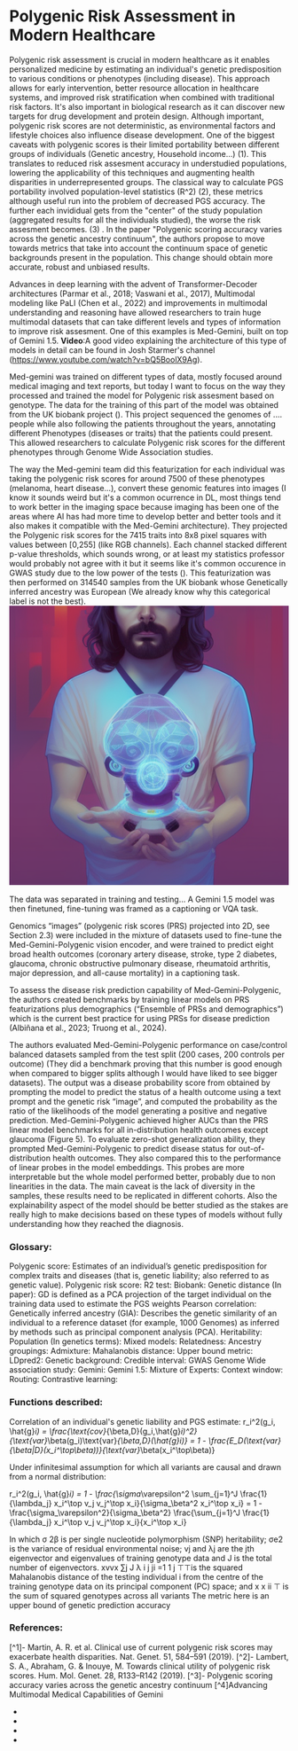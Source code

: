 # Polygenic Risk Assessment in Modern Healthcare

Polygenic risk assessment is crucial in modern healthcare as it enables personalized medicine by estimating an individual's genetic predisposition to various conditions or phenotypes (including disease). This approach allows for early intervention, better resource allocation in healthcare systems, and improved risk stratification when combined with traditional risk factors. It's also important in biological research as it can discover new targets for drug development and protein design. Although important, polygenic risk scores are not deterministic, as environmental factors and lifestyle choices also influence disease development. One of the biggest caveats with polygenic scores is their limited portability between different groups of individuals (Genetic ancestry, Household income...) (1). This translates to reduced risk assesment accuracy in understudied populations, lowering the applicability of this techniques and augmenting health disparities in underrepresented groups. 
The classical way to calculate PGS portability involved population-level statistics (R^2) (2), these metrics although useful run into the problem of decreased PGS accuracy. The further each invididual gets from the "center" of the study population (aggregated results for all the individuals studied), the worse the risk assesment becomes. (3) . In the paper "Polygenic scoring accuracy varies across the genetic ancestry continuum", the authors propose to move towards metrics that take into account the continuum space of genetic backgrounds present in the population. This change should obtain more accurate, robust and unbiased results.

Advances in deep learning with the advent of Transformer-Decoder architectures (Parmar et al., 2018; Vaswani et al., 2017), Multimodal modeling  like PaLI (Chen et al., 2022) and improvements in multimodal understanding and reasoning have allowed researchers to train huge multimodal datasets that can take different levels and types of information to improve risk assesment. One of this examples is Med-Gemini, built on top of Gemini 1.5. 
**Video**:A good video explaining the architecture of this type of models in detail can be found in Josh Starmer's channel (https://www.youtube.com/watch?v=bQ5BoolX9Ag).

Med-gemini was trained on different types of data, mostly focused around medical imaging and text reports, but today I want to focus on the way they processed and trained the model for Polygenic risk assesment based on genotype. The data for the training of this part of the model was obtained from the UK biobank project (). This project sequenced the genomes of .... people while also following the patients throughout the years, annotating different Phenotypes (diseases or traits) that the patients could present. This allowed researchers to calculate Polygenic risk scores for the different phenotypes through Genome Wide Association studies. 

The way the Med-gemini team did this featurization for each individual was taking the polygenic risk scores for around 7500 of these phenotypes (melanoma, heart disease...), convert these genomic features into images (I know it sounds weird but it's a common ocurrence in DL, most things tend to work better in the imaging space because imaging has been one of the areas where AI has had more time to develop better and better tools and it also makes it compatible with the Med-Gemini architecture). They projected the Polygenic risk scores for the 7415 traits into 8x8 pixel squares with values between [0,255] (like RGB channels). Each channel stacked different p-value thresholds, which sounds wrong, or at least my statistics professor would probably not agree with it but it seems like it's common occurence in GWAS study due to the low power of the tests (). This featurization was then performed on 314540 samples from the UK biobank whose Genetically inferred ancestry was European (We already know why this categorical label is not the best). ![Genome featurization](css/images/mechanicalbrain.png)


The data was separated in training and testing...
A Gemini 1.5 model was then finetuned, fine-tuning was framed as a captioning or VQA task.

Genomics “images” (polygenic risk scores (PRS) projected into 2D, see Section 2.3) were included in the mixture of datasets used to fine-tune the Med-Gemini-Polygenic vision encoder, and were trained to predict eight broad health outcomes (coronary artery disease, stroke, type 2 diabetes, glaucoma, chronic obstructive pulmonary disease, rheumatoid arthritis, major depression, and all-cause mortality) in a captioning task.

To assess the disease risk prediction capability of Med-Gemini-Polygenic, the authors created benchmarks by training linear models on PRS featurizations plus demographics (“Ensemble of PRSs and demographics”) which is the current best practice for using PRSs for disease prediction (Albiñana et al., 2023; Truong et al., 2024). 

The authors evaluated Med-Gemini-Polygenic performance on case/control balanced datasets sampled from the test split (200 cases, 200 controls per outcome) (They did a benchmark proving that this number is good enough when compared to bigger splits although I would have liked to see bigger datasets). The output was a disease probability score from obtained by prompting the model to predict the status of a health outcome using a text prompt and the genetic risk “image”, and computed the probability as the ratio of the likelihoods of the model generating a positive and negative prediction. Med-Gemini-Polygenic achieved higher AUCs than the PRS linear model benchmarks for all in-distribution health outcomes except glaucoma (Figure 5). To evaluate zero-shot generalization ability, they prompted Med-Gemini-Polygenic to predict disease status for out-of-distribution health outcomes. They also compared this to the performance of linear probes in the model embeddings. This probes are more interpretable but the whole model performed better, probably due to non linearities in the data.
The main caveat is the lack of diversity in the samples, these results need to be replicated in different cohorts. Also the explainability aspect of the model should be better studied as the stakes are really high to make decisions based on these types of models without fully understanding how they reached the diagnosis.


### Glossary:

Polygenic score: Estimates of an individual’s genetic predisposition for complex traits and diseases (that is, genetic liability; also referred to as genetic value).
Polygenic risk score:
R2 test:
Biobank:
Genetic distance (In paper): GD is defined as a PCA projection of the target individual on the training data used to estimate the PGS weights
Pearson correlation:
Genetically inferred ancestry (GIA): Describes the genetic similarity of an individual to a reference dataset (for example, 1000 Genomes) as inferred by methods such as principal component analysis (PCA).
Heritability:
Population (In genetics terms):
Mixed models: 
Relatedness:
Ancestry groupings: 
Admixture: 
Mahalanobis distance: 
Upper bound metric: 
LDpred2: 
Genetic background:
Credible interval:
GWAS Genome Wide association study: 
Gemini: 
Gemini 1.5:
Mixture of Experts: 
Context window: 
Routing:
Contrastive learning:


### Functions described: 

Correlation of an individual's genetic liability and PGS estimate:
r_i^2(g_i, \hat{g}_i) = \frac{\text{cov}_{\beta,D}(g_i,\hat{g}_i)^2}{\text{var}_\beta(g_i)\text{var}_{\beta,D}(\hat{g}_i)} = 1 - \frac{E_D(\text{var}_{\beta|D}(x_i^\top\beta))}{\text{var}_\beta(x_i^\top\beta)}

Under infinitesimal assumption for which all variants are causal and drawn from a normal distribution:

r_i^2(g_i, \hat{g}_i) = 1 - \frac{\sigma_\varepsilon^2 \sum_{j=1}^J \frac{1}{\lambda_j} x_i^\top v_j v_j^\top x_i}{\sigma_\beta^2 x_i^\top x_i} = 1 - \frac{\sigma_\varepsilon^2}{\sigma_\beta^2} \frac{\sum_{j=1}^J \frac{1}{\lambda_j} x_i^\top v_j v_j^\top x_i}{x_i^\top x_i}

In which σ 2β is per single nucleotide polymorphism (SNP) heritability; σe2 is the variance of residual environmental noise; vj and λj are the jth eigenvector and eigenvalues of training genotype data and J is the total number of eigenvectors. xvvx ∑j J λ i j ji =1 1 j ⊤⊤is the squared Mahalanobis distance of the testing individual i from the centre of the training genotype data on its principal component (PC) space; and x x ii ⊤ is the sum of squared genotypes across all variants
The metric here is an upper bound of genetic prediction accuracy

### References:
[^1]- Martin, A. R. et al. Clinical use of current polygenic risk scores may exacerbate health disparities. Nat. Genet. 51, 584–591 (2019).
[^2]- Lambert, S. A., Abraham, G. & Inouye, M. Towards clinical utility of polygenic risk scores. Hum. Mol. Genet. 28, R133–R142 (2019).
[^3]- Polygenic scoring accuracy varies across the genetic ancestry continuum
[^4]Advancing Multimodal Medical Capabilities of Gemini

-
-
-
-
